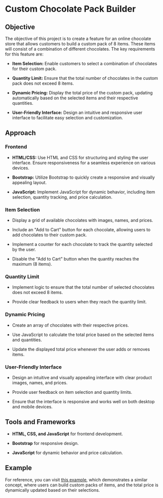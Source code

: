 # Custom Chocolate Pack Builder

## Objective

The objective of this project is to create a feature for an online chocolate store that allows customers to build a custom pack of 8 items. These items will consist of a combination of different chocolates. The key requirements for this feature are:

- **Item Selection:** Enable customers to select a combination of chocolates for their custom pack.

- **Quantity Limit:** Ensure that the total number of chocolates in the custom pack does not exceed 8 items.

- **Dynamic Pricing:** Display the total price of the custom pack, updating automatically based on the selected items and their respective quantities.

- **User-Friendly Interface:** Design an intuitive and responsive user interface to facilitate easy selection and customization.

## Approach

### Frontend

- **HTML/CSS:** Use HTML and CSS for structuring and styling the user interface. Ensure responsiveness for a seamless experience on various devices.

- **Bootstrap:** Utilize Bootstrap to quickly create a responsive and visually appealing layout.

- **JavaScript:** Implement JavaScript for dynamic behavior, including item selection, quantity tracking, and price calculation.

### Item Selection

- Display a grid of available chocolates with images, names, and prices.

- Include an "Add to Cart" button for each chocolate, allowing users to add chocolates to their custom pack.

- Implement a counter for each chocolate to track the quantity selected by the user.

- Disable the "Add to Cart" button when the quantity reaches the maximum (8 items).

### Quantity Limit

- Implement logic to ensure that the total number of selected chocolates does not exceed 8 items.

- Provide clear feedback to users when they reach the quantity limit.

### Dynamic Pricing

- Create an array of chocolates with their respective prices.

- Use JavaScript to calculate the total price based on the selected items and quantities.

- Update the displayed total price whenever the user adds or removes items.

### User-Friendly Interface

- Design an intuitive and visually appealing interface with clear product images, names, and prices.

- Provide user feedback on item selection and quantity limits.

- Ensure that the interface is responsive and works well on both desktop and mobile devices.

## Tools and Frameworks

- **HTML, CSS, and JavaScript** for frontend development.

- **Bootstrap** for responsive design.

- **JavaScript** for dynamic behavior and price calculation.

## Example

For reference, you can visit [this example](https://drinkjimmys.com/products/mix-pack), which demonstrates a similar concept, where users can build custom packs of items, and the total price is dynamically updated based on their selections.

